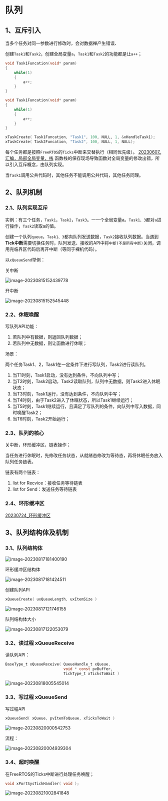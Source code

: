 # 队列

## 1、互斥引入

当多个任务对同一参数进行修改时，会对数据禅产生错误、

创建`Task1`和`Task2`，创建全局变量`a`，`Task1`和`Task2`的功能都是让`a++`；

```c
void Task1Funcation(void* param)
{
    while(1)
    {
        a++;
    }
}

void Task1Funcation(void* param)
{
    while(1)
    {
        a++;
    }
}

xTaskCreate( Task1Funcation, "Task1", 100, NULL, 1, &xHandleTask1);
xTaskCreate( Task2Funcation, "Task2", 100, NULL, 1, NULL);
```

每个任务都是按照`FreeRTOS`的`Ticks`中断来交替执行（相同优先级）。
[20230607_汇编，局部全局变量，栈](../01.%20零碎知识/20230607_汇编，局部全局变量，栈.md)
函数栈的保存现场导致函数对全局变量的修改出错，所以引入互斥概念，由队列实现。

当`Task1`调用公共代码时，其他任务不能调用公共代码，其他任务同理。

## 2、队列机制

### 2.1、队列实现互斥

实例：有三个任务，`Task1`，`Task2`，`Task3`。一一个全局变量a。`Task1、3`都对`a`进行操作，`Task2`读取a的值。

创建一个队列`queue`，`Task1、3`都向队列发送数据，`Task2`接收队列数据。当遇到**Tick中断**需要切换任务时，队列发送、接收的API中将`中断(不是所有中断)`关闭，调用完临界区代码后再开中断（等同于裸机代码）。

以`xQueueSend`举例：

关中断

![image-20230815152439778](../images/image-20230815152439778.png)

开中断

![image-20230815152545448](../images/image-20230815152545448.png)

### 2.2、休眠唤醒

写队列API功能：

1. 若队列中有数据，则返回队列数据；
2. 若队列中无数据，则让函数进行休眠；

场景：

两个任务Task1、2，Task1在一定条件下进行写队列，Task2进行读队列。

1. 当T1时刻，Task1启动，没有达到条件，不向队列中写；
2. 当T2时刻，Task2启动，Task2读取队列，队列中无数据，则Task2进入休眠状态；
3. 当T3时刻，Task1运行，没有达到条件，不向队列中写；
4. 当T4时刻，由于Task2进入了休眠状态，所以Task1继续运行；
5. 当T5时刻，Task1继续运行，且满足了写队列的条件，向队列中写入数据，同时唤醒Task2；
6. 当T6时刻，Task2开始运行；

### 2.3、队列的核心

关中断，环形缓冲区，链表操作；

当任务进行休眠时，先修改任务状态，从就绪态修改为等待态，再将休眠任务放入队列任务链表。

链表有两个链表：

1. list for Recvice：接收任务等待链表
2. list for Send：发送任务等待链表

### 2.4、环形缓冲区
[20230724_环形缓冲区](../01.%20零碎知识/20230724_环形缓冲区.md)

## 3、队列结构体及机制

### 3.1、队列结构体

![image-20230817181400190](../images/image-20230817181400190.png)

环形缓冲区结构体

![image-20230817181424511](../images/image-20230817181424511.png)

创建队列API

```c
xQueueCreate( uxQueueLength, uxItemSize )
```

![image-20230817121746155](../images/image-20230817121746155.png)

队列结构体大小

![image-20230817122053079](../images/image-20230817122053079.png)

### 3.2、读过程 xQueueReceive

读队列API：

```c
BaseType_t xQueueReceive( QueueHandle_t xQueue,
                          void * const pvBuffer,
                          TickType_t xTicksToWait )
```

![image-20230818005545014](../images/image-20230818005545014.png)

### 3.3、写过程 xQueueSend

写过程API

```c
xQueueSend( xQueue, pvItemToQueue, xTicksToWait )
```

![image-20230820000542753](../images/image-20230820000542753.png)

流程：

![image-20230820004939304](../images/image-20230820004939304.png)

### 3.4、超时唤醒

在FreeRTOS的Ticks中断进行处理任务唤醒；

```c
void xPortSysTickHandler( void );
```

![image-20230821002841848](../images/image-20230821002841848.png)

